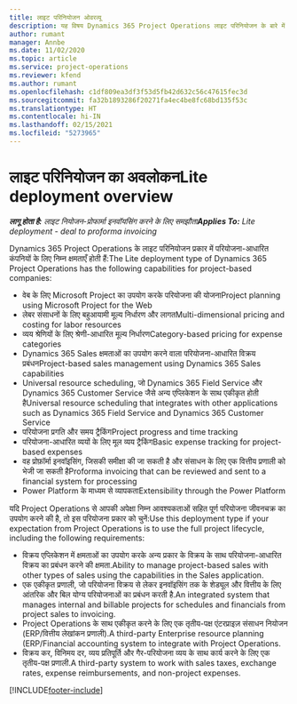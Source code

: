 ```yaml
---
title: लाइट परिनियोजन ओवरव्यू
description: यह विषय Dynamics 365 Project Operations लाइट परिनियोजन के बारे में जानकारी प्रदान करता है.
author: rumant
manager: Annbe
ms.date: 11/02/2020
ms.topic: article
ms.service: project-operations
ms.reviewer: kfend
ms.author: rumant
ms.openlocfilehash: c1df809ea3df3f53d5fb42d632c56c47615fec3d
ms.sourcegitcommit: fa32b1893286f20271fa4ec4be8fc68bd135f53c
ms.translationtype: HT
ms.contentlocale: hi-IN
ms.lasthandoff: 02/15/2021
ms.locfileid: "5273965"
---
```

# <a name="lite-deployment-overview"></a><span data-ttu-id="54183-103">लाइट परिनियोजन का अवलोकन</span><span class="sxs-lookup"><span data-stu-id="54183-103">Lite deployment overview</span></span>

<span data-ttu-id="54183-104">_**लागू होता है:** लाइट नियोजन-प्रोफार्मा इनवॉयसिंग करने के लिए समझौता_</span><span class="sxs-lookup"><span data-stu-id="54183-104">_**Applies To:** Lite deployment - deal to proforma invoicing_</span></span>

<span data-ttu-id="54183-105">Dynamics 365 Project Operations के लाइट परिनियोजन प्रकार में परियोजना-आधारित कंपनियों के लिए निम्न क्षमताएँ होती हैं:</span><span class="sxs-lookup"><span data-stu-id="54183-105">The Lite deployment type of Dynamics 365 Project Operations has the following capabilities for project-based companies:</span></span>

- <span data-ttu-id="54183-106">वेब के लिए Microsoft Project का उपयोग करके परियोजना की योजना</span><span class="sxs-lookup"><span data-stu-id="54183-106">Project planning using Microsoft Project for the Web</span></span>
- <span data-ttu-id="54183-107">लेबर संसाधनों के लिए बहुआयामी मूल्य निर्धारण और लागत</span><span class="sxs-lookup"><span data-stu-id="54183-107">Multi-dimensional pricing and costing for labor resources</span></span>
- <span data-ttu-id="54183-108">व्यय श्रेणियों के लिए श्रेणी-आधारित मूल्य निर्धारण</span><span class="sxs-lookup"><span data-stu-id="54183-108">Category-based pricing for expense categories</span></span>
- <span data-ttu-id="54183-109">Dynamics 365 Sales क्षमताओं का उपयोग करने वाला परियोजना-आधारित विक्रय प्रबंधन</span><span class="sxs-lookup"><span data-stu-id="54183-109">Project-based sales management using Dynamics 365 Sales capabilities</span></span>
- <span data-ttu-id="54183-110">Universal resource scheduling, जो Dynamics 365 Field Service और Dynamics 365 Customer Service जैसे अन्य एप्लिकेशन के साथ एकीकृत होती है</span><span class="sxs-lookup"><span data-stu-id="54183-110">Universal resource scheduling that integrates with other applications such as Dynamics 365 Field Service and Dynamics 365 Customer Service</span></span>
- <span data-ttu-id="54183-111">परियोजना प्रगति और समय ट्रैकिंग</span><span class="sxs-lookup"><span data-stu-id="54183-111">Project progress and time tracking</span></span>
- <span data-ttu-id="54183-112">परियोजना-आधारित व्ययों के लिए मूल व्यय ट्रैकिंग</span><span class="sxs-lookup"><span data-stu-id="54183-112">Basic expense tracking for project-based expenses</span></span>
- <span data-ttu-id="54183-113">वह प्रोफ़ॉर्मा इनवॉइसिंग, जिसकी समीक्षा की जा सकती है और संसाधन के लिए एक वित्तीय प्रणाली को भेजी जा सकती है</span><span class="sxs-lookup"><span data-stu-id="54183-113">Proforma invoicing that can be reviewed and sent to a financial system for processing</span></span>
- <span data-ttu-id="54183-114">Power Platform के माध्यम से व्यापकता</span><span class="sxs-lookup"><span data-stu-id="54183-114">Extensibility through the Power Platform</span></span>

<span data-ttu-id="54183-115">यदि Project Operations से आपकी अपेक्षा निम्न आवश्यकताओं सहित पूर्ण परियोजना जीवनचक्र का उपयोग करने की है, तो इस परियोजना प्रकार को चुनें:</span><span class="sxs-lookup"><span data-stu-id="54183-115">Use this deployment type if your expectation from Project Operations is to use the full project lifecycle, including the following requirements:</span></span>

- <span data-ttu-id="54183-116">विक्रय एप्लिकेशन में क्षमताओं का उपयोग करके अन्य प्रकार के विक्रय के साथ परियोजना-आधारित विक्रय का प्रबंधन करने की क्षमता.</span><span class="sxs-lookup"><span data-stu-id="54183-116">Ability to manage project-based sales with other types of sales using the capabilities in the Sales application.</span></span>
- <span data-ttu-id="54183-117">एक एकीकृत प्रणाली, जो परियोजना विक्रय से लेकर इनवॉइसिंग तक के शेड्यूल और वित्तीय के लिए आंतरिक और बिल योग्य परियोजनाओं का प्रबंधन करती है.</span><span class="sxs-lookup"><span data-stu-id="54183-117">An integrated system that manages internal and billable projects for schedules and financials from project sales to invoicing.</span></span>
- <span data-ttu-id="54183-118">Project Operations के साथ एकीकृत करने के लिए एक तृतीय-पक्ष एंटरप्राइज़ संसाधन नियोजन (ERP/वित्तीय लेखांकन प्रणाली).</span><span class="sxs-lookup"><span data-stu-id="54183-118">A third-party Enterprise resource planning (ERP/Financial accounting system to integrate with Project Operations.</span></span>
- <span data-ttu-id="54183-119">विक्रय कर, विनिमय दर, व्यय प्रतिपूर्ति और गैर-परियोजना व्यय के साथ कार्य करने के लिए एक तृतीय-पक्ष प्रणाली.</span><span class="sxs-lookup"><span data-stu-id="54183-119">A third-party system to work with sales taxes, exchange rates, expense reimbursements, and non-project expenses.</span></span>


[!INCLUDE[footer-include](../includes/footer-banner.md)]